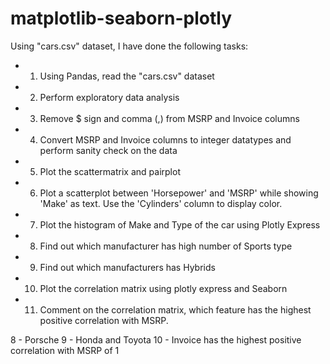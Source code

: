 # matplotlib-seaborn-plotly

Using "cars.csv" dataset, I have done the following tasks: 
- 1. Using Pandas, read the "cars.csv" dataset
- 2. Perform exploratory data analysis
- 3. Remove $ sign and comma (,) from MSRP and Invoice columns
- 4. Convert MSRP and Invoice columns to integer datatypes and perform sanity check on the data
- 5. Plot the scattermatrix and pairplot
- 6. Plot a scatterplot between 'Horsepower' and 'MSRP' while showing 'Make' as text. Use the 'Cylinders' column to display color.
- 7. Plot the histogram of Make and Type of the car using Plotly Express
- 8. Find out which manufacturer has high number of Sports type 
- 9. Find out which manufacturers has Hybrids
- 10. Plot the correlation matrix using plotly express and Seaborn
- 11. Comment on the correlation matrix, which feature has the highest positive correlation with MSRP.



8 - Porsche 
9 - Honda and Toyota
10 - Invoice has the highest positive correlation with MSRP of 1
